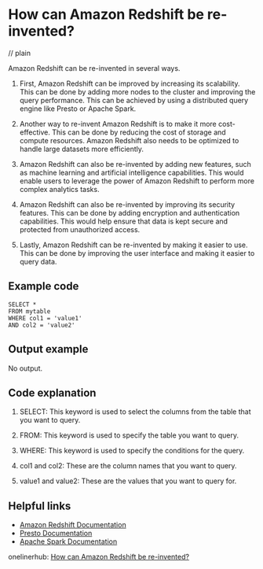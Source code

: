 # How can Amazon Redshift be re-invented?
// plain

Amazon Redshift can be re-invented in several ways.

1. First, Amazon Redshift can be improved by increasing its scalability. This can be done by adding more nodes to the cluster and improving the query performance. This can be achieved by using a distributed query engine like Presto or Apache Spark.

2. Another way to re-invent Amazon Redshift is to make it more cost-effective. This can be done by reducing the cost of storage and compute resources. Amazon Redshift also needs to be optimized to handle large datasets more efficiently.

3. Amazon Redshift can also be re-invented by adding new features, such as machine learning and artificial intelligence capabilities. This would enable users to leverage the power of Amazon Redshift to perform more complex analytics tasks.

4. Amazon Redshift can also be re-invented by improving its security features. This can be done by adding encryption and authentication capabilities. This would help ensure that data is kept secure and protected from unauthorized access.

5. Lastly, Amazon Redshift can be re-invented by making it easier to use. This can be done by improving the user interface and making it easier to query data.

## Example code


```
SELECT *
FROM mytable
WHERE col1 = 'value1'
AND col2 = 'value2'
```

## Output example


No output.

## Code explanation


1. SELECT: This keyword is used to select the columns from the table that you want to query.

2. FROM: This keyword is used to specify the table you want to query.

3. WHERE: This keyword is used to specify the conditions for the query.

4. col1 and col2: These are the column names that you want to query.

5. value1 and value2: These are the values that you want to query for.

## Helpful links

- [Amazon Redshift Documentation](https://docs.aws.amazon.com/redshift/latest/dg/welcome.html)
- [Presto Documentation](https://prestodb.io/docs/current/)
- [Apache Spark Documentation](https://spark.apache.org/docs/latest/)

onelinerhub: [How can Amazon Redshift be re-invented?](https://onelinerhub.com/amazon-redshift/how-can-amazon-redshift-be-re-invented)
